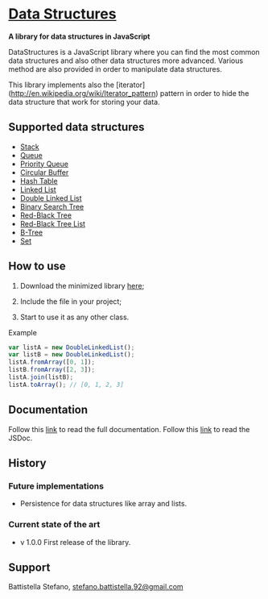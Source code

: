 [Data Structures](https://github.com/Bishop92/JavaScript-Data-Structures)
=================
**A library for data structures in JavaScript**

DataStructures is a JavaScript library where you can find the most common data structures and also other data
structures more advanced. Various method are also provided in order to manipulate data structures.

This library implements also the [iterator] (http://en.wikipedia.org/wiki/Iterator_pattern) pattern in order to hide
the data structure that work for storing your data.

Supported data structures
-------------------------
- [Stack](https://rawgit.com/Bishop92/JavaScript-Data-Structures/master/doc/symbols/Stack.html)
- [Queue](https://rawgit.com/Bishop92/JavaScript-Data-Structures/master/doc/symbols/Queue.html)
- [Priority Queue](https://rawgit.com/Bishop92/JavaScript-Data-Structures/master/doc/symbols/PriorityQueue.html)
- [Circular Buffer](https://rawgit.com/Bishop92/JavaScript-Data-Structures/master/doc/symbols/CircularBuffer.html)
- [Hash Table](https://rawgit.com/Bishop92/JavaScript-Data-Structures/master/doc/symbols/HashTable.html)
- [Linked List](https://rawgit.com/Bishop92/JavaScript-Data-Structures/master/doc/symbols/LinkedList.html)
- [Double Linked List](https://rawgit.com/Bishop92/JavaScript-Data-Structures/master/doc/symbols/DoubleLinkedList.html)
- [Binary Search Tree](https://rawgit.com/Bishop92/JavaScript-Data-Structures/master/doc/symbols/BSTree.html)
- [Red-Black Tree](https://rawgit.com/Bishop92/JavaScript-Data-Structures/master/doc/symbols/RBTree.html)
- [Red-Black Tree List](https://rawgit.com/Bishop92/JavaScript-Data-Structures/master/doc/symbols/RBTreeList.html)
- [B-Tree](https://rawgit.com/Bishop92/JavaScript-Data-Structures/master/doc/symbols/BTree.html)
- [Set](https://rawgit.com/Bishop92/JavaScript-Data-Structures/master/doc/symbols/Set.html)

How to use
----------
1. Download the minimized library [here](https://github.com/Bishop92/JavaScript-Data-Structures/blob/master/DataStructuresMinimized.js);

2. Include the file in your project;

3. Start to use it as any other class.

Example

```JavaScript
var listA = new DoubleLinkedList();
var listB = new DoubleLinkedList();
listA.fromArray([0, 1]);
listB.fromArray([2, 3]);
listA.join(listB);
listA.toArray(); // [0, 1, 2, 3]
```

Documentation
-------------
Follow this [link](https://github.com/Bishop92/JavaScript-Data-Structures/wiki) to read the full documentation.
Follow this [link](https://rawgit.com/Bishop92/JavaScript-Data-Structures/master/doc/files.html) to read the JSDoc.

History
-------

### Future implementations

- Persistence for data structures like array and lists.

### Current state of the art
- v 1.0.0 First release of the library.

Support
-------
Battistella Stefano, [stefano.battistella.92@gmail.com](mailto:stefano.battistella.92@gmail.com)